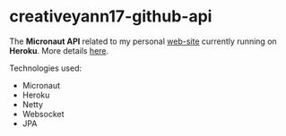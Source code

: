 # creativeyann17-github-api

The **Micronaut API** related to my personal [web-site](https://creativeyann17.github.io) currently running on **Heroku**. More details [here](https://github.com/creativeyann17/creativeyann17.github.io).

Technologies used:

- Micronaut
- Heroku
- Netty
- Websocket
- JPA
